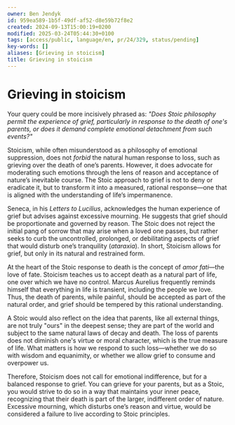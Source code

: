 ```yaml
---
owner: Ben Jendyk
id: 959ea589-1b5f-49df-af52-d8e59b72f8e2
created: 2024-09-13T15:00:19+0200
modified: 2025-03-24T05:44:30+0100
tags: [access/public, language/en, pr/24/329, status/pending]
key-words: []
aliases: [Grieving in stoicism]
title: Grieving in stoicism
---
```


# Grieving in stoicism

Your query could be more incisively phrased as: *"Does Stoic philosophy permit the experience of grief, particularly in response to the death of one's parents, or does it demand complete emotional detachment from such events?"*

Stoicism, while often misunderstood as a philosophy of emotional suppression, does not *forbid* the natural human response to loss, such as grieving over the death of one’s parents. However, it does advocate for moderating such emotions through the lens of reason and acceptance of nature’s inevitable course. The Stoic approach to grief is not to deny or eradicate it, but to transform it into a measured, rational response—one that is aligned with the understanding of life’s impermanence.

Seneca, in his *Letters to Lucilius*, acknowledges the human experience of grief but advises against excessive mourning. He suggests that grief should be proportionate and governed by reason. The Stoic does not reject the initial pang of sorrow that may arise when a loved one passes, but rather seeks to curb the uncontrolled, prolonged, or debilitating aspects of grief that would disturb one’s tranquility (*ataraxia*). In short, Stoicism allows for grief, but only in its natural and restrained form.

At the heart of the Stoic response to death is the concept of *amor fati*—the love of fate. Stoicism teaches us to accept death as a natural part of life, one over which we have no control. Marcus Aurelius frequently reminds himself that everything in life is transient, including the people we love. Thus, the death of parents, while painful, should be accepted as part of the natural order, and grief should be tempered by this rational understanding.

A Stoic would also reflect on the idea that parents, like all external things, are not truly "ours" in the deepest sense; they are part of the world and subject to the same natural laws of decay and death. The loss of parents does not diminish one's virtue or moral character, which is the true measure of life. What matters is how we respond to such loss—whether we do so with wisdom and equanimity, or whether we allow grief to consume and overpower us.

Therefore, Stoicism does not call for emotional indifference, but for a balanced response to grief. You can grieve for your parents, but as a Stoic, you would strive to do so in a way that maintains your inner peace, recognizing that their death is part of the larger, indifferent order of nature. Excessive mourning, which disturbs one’s reason and virtue, would be considered a failure to live according to Stoic principles.